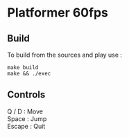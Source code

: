 # Platformer 60fps

## Build

To build from the sources and play use :

```
make build
make && ./exec
```

## Controls

Q / D : Move  
Space : Jump  
Escape : Quit
